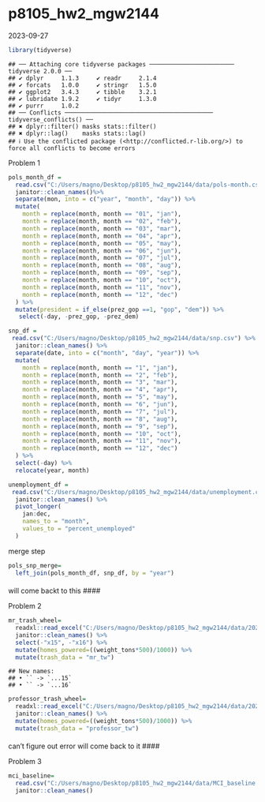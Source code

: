p8105_hw2_mgw2144
================
2023-09-27

``` r
library(tidyverse)
```

    ## ── Attaching core tidyverse packages ──────────────────────── tidyverse 2.0.0 ──
    ## ✔ dplyr     1.1.3     ✔ readr     2.1.4
    ## ✔ forcats   1.0.0     ✔ stringr   1.5.0
    ## ✔ ggplot2   3.4.3     ✔ tibble    3.2.1
    ## ✔ lubridate 1.9.2     ✔ tidyr     1.3.0
    ## ✔ purrr     1.0.2     
    ## ── Conflicts ────────────────────────────────────────── tidyverse_conflicts() ──
    ## ✖ dplyr::filter() masks stats::filter()
    ## ✖ dplyr::lag()    masks stats::lag()
    ## ℹ Use the conflicted package (<http://conflicted.r-lib.org/>) to force all conflicts to become errors

Problem 1

``` r
pols_month_df =
  read.csv("C:/Users/magno/Desktop/p8105_hw2_mgw2144/data/pols-month.csv") %>% 
  janitor::clean_names()%>% 
  separate(mon, into = c("year", "month", "day")) %>% 
  mutate(
    month = replace(month, month == "01", "jan"),
    month = replace(month, month == "02", "feb"),
    month = replace(month, month == "03", "mar"),
    month = replace(month, month == "04", "apr"),
    month = replace(month, month == "05", "may"),
    month = replace(month, month == "06", "jun"),
    month = replace(month, month == "07", "jul"),
    month = replace(month, month == "08", "aug"),
    month = replace(month, month == "09", "sep"),
    month = replace(month, month == "10", "oct"),
    month = replace(month, month == "11", "nov"),
    month = replace(month, month == "12", "dec")
  ) %>% 
  mutate(president = if_else(prez_gop ==1, "gop", "dem")) %>% 
   select(-day, -prez_gop, -prez_dem)
```

``` r
snp_df = 
 read.csv("C:/Users/magno/Desktop/p8105_hw2_mgw2144/data/snp.csv") %>% 
  janitor::clean_names() %>% 
  separate(date, into = c("month", "day", "year")) %>% 
  mutate(
    month = replace(month, month == "1", "jan"),
    month = replace(month, month == "2", "feb"),
    month = replace(month, month == "3", "mar"),
    month = replace(month, month == "4", "apr"),
    month = replace(month, month == "5", "may"),
    month = replace(month, month == "6", "jun"),
    month = replace(month, month == "7", "jul"),
    month = replace(month, month == "8", "aug"),
    month = replace(month, month == "9", "sep"),
    month = replace(month, month == "10", "oct"),
    month = replace(month, month == "11", "nov"),
    month = replace(month, month == "12", "dec")
  ) %>% 
  select(-day) %>% 
  relocate(year, month)
```

``` r
unemployment_df = 
 read.csv("C:/Users/magno/Desktop/p8105_hw2_mgw2144/data/unemployment.csv") %>% 
  janitor::clean_names() %>% 
  pivot_longer(
    jan:dec,
    names_to = "month",
    values_to = "percent_unemployed"
  )
```

merge step

``` r
pols_snp_merge=
  left_join(pols_month_df, snp_df, by = "year")
```

#### 

will come backt to this \####

Problem 2

``` r
mr_trash_wheel=
  readxl::read_excel("C:/Users/magno/Desktop/p8105_hw2_mgw2144/data/202207 Trash Wheel Collection Data.xlsx") %>%
  janitor::clean_names() %>% 
  select(-"x15", -"x16") %>% 
  mutate(homes_powered=((weight_tons*500)/1000)) %>% 
  mutate(trash_data = "mr_tw")
```

    ## New names:
    ## • `` -> `...15`
    ## • `` -> `...16`

``` r
professor_trash_wheel=
  readxl::read_excel("C:/Users/magno/Desktop/p8105_hw2_mgw2144/data/202207 Trash Wheel Collection Data.xlsx", sheet=2) %>% 
  janitor::clean_names() %>% 
  mutate(homes_powered=((weight_tons*500)/1000)) %>% 
  mutate(trash_data = "professor_tw")
```

#### 

can’t figure out error will come back to it \####

Problem 3

``` r
mci_baseline=
  read.csv("C:/Users/magno/Desktop/p8105_hw2_mgw2144/data/MCI_baseline.csv", skip = 1) %>% 
  janitor::clean_names()
```
